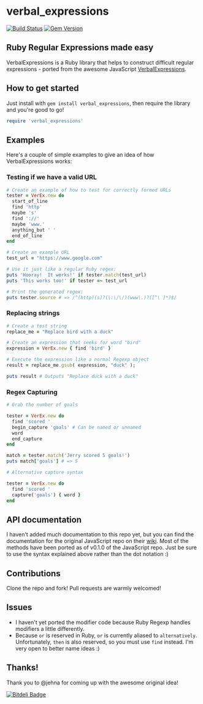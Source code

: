 verbal_expressions
=====================
[![Build Status](https://travis-ci.org/ryan-endacott/verbal_expressions.png)](https://travis-ci.org/ryan-endacott/verbal_expressions)
[![Gem Version](https://badge.fury.io/rb/verbal_expressions.png)](http://badge.fury.io/rb/verbal_expressions)
## Ruby Regular Expressions made easy
VerbalExpressions is a Ruby library that helps to construct difficult regular expressions - ported from the awesome JavaScript [VerbalExpressions](https://github.com/jehna/VerbalExpressions).

## How to get started

Just install with `gem install verbal_expressions`, then require the library and you're good to go!
```ruby
require 'verbal_expressions'
```

## Examples

Here's a couple of simple examples to give an idea of how VerbalExpressions works:

### Testing if we have a valid URL

```ruby
# Create an example of how to test for correctly formed URLs
tester = VerEx.new do
  start_of_line
  find 'http'
  maybe 's'
  find '://'
  maybe 'www.'
  anything_but ' '
  end_of_line
end

# Create an example URL
test_url = "https://www.google.com"

# Use it just like a regular Ruby regex:
puts 'Hooray!  It works!' if tester.match(test_url)
puts 'This works too!' if tester =~ test_url

# Print the generated regex:
puts tester.source # => /^(http)(s)?(\:\/\/)(www\.)?([^\ ]*)$/
```

### Replacing strings

```ruby
# Create a test string
replace_me = "Replace bird with a duck"

# Create an expression that seeks for word "bird"
expression = VerEx.new { find 'bird' }

# Execute the expression like a normal Regexp object
result = replace_me.gsub( expression, "duck" );

puts result # Outputs "Replace duck with a duck"
```

### Regex Capturing

```ruby
# Grab the number of goals

tester = VerEx.new do
  find 'scored '
  begin_capture 'goals' # Can be named or unnamed
  word
  end_capture
end

match = tester.match('Jerry scored 5 goals!')
puts match['goals'] # => 5

# Alternative capture syntax

tester = VerEx.new do
  find 'scored '
  capture('goals') { word }
end
```

## API documentation

I haven't added much documentation to this repo yet, but you can find the documentation for the original JavaScript repo on their [wiki](https://github.com/jehna/VerbalExpressions/wiki).  Most of the methods have been ported as of v0.1.0 of the JavaScript repo.  Just be sure to use the syntax explained above rather than the dot notation :)

## Contributions
Clone the repo and fork!
Pull requests are warmly welcomed!

## Issues
 - I haven't yet ported the modifier code because Ruby Regexp handles modifiers a little differently.
 - Because `or` is reserved in Ruby, `or` is currently aliased to `alternatively`.  Unfortunately, `then` is also reserved, so you must use `find` instead.  I'm very open to better name ideas :)

## Thanks!
Thank you to @jehna for coming up with the awesome original idea!



[![Bitdeli Badge](https://d2weczhvl823v0.cloudfront.net/ryan-endacott/verbal_expressions/trend.png)](https://bitdeli.com/free "Bitdeli Badge")

